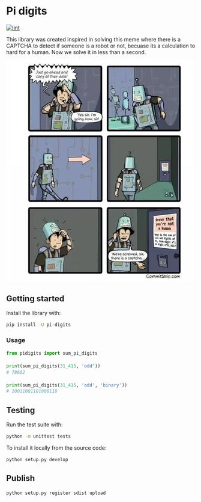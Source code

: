 # Pi digits

[![lint][lint-image]][lint-url]

This library was created inspired in solving this meme where there is a CAPTCHA to detect if someone is a robot or not, becuase its a calculation to hard for a human. Now we solve it in less than a second.

![Robot captcha meme](assets/Captcha.jpg "Robot captcha meme")

## Getting started

Install the library with:

```sh
pip install -U pi-digits
```

### Usage

```python
from pidigits import sum_pi_digits

print(sum_pi_digits(31_415, 'odd'))
# 78662

print(sum_pi_digits(31_415, 'odd', 'binary'))
# 10011001101000110
```

## Testing

Run the test suite with:

```sh
python -m unittest tests
```

To install it locally from the source code:

```sh
python setup.py develop
```

## Publish

```sh
python setup.py register sdist upload
```

[ci-image]: https://travis-ci.org/Baelfire18/pi-digits.svg
[ci-url]: https://travis-ci.org/Baelfire18/pi-digits
[lint-image]: https://codeclimate.com/github/Baelfire18/pi-digits/badges/gpa.svg
[lint-url]: https://codeclimate.com/github/Baelfire18/pi-digits

